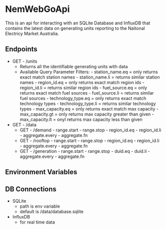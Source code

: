 # NemWebGoApi

This is an api for interacting with an SQLite Database and InfluxDB that contains the latest data on generating units reporting to the Naitonal Electricy Market Australia.

## Endpoints

- GET - /units
	- Returns all the identifiable generating units with data
	- Available Query Parameter Filters:
			- station_name.eq = only returns exact match station names
			- station_name.li = returns similar station names
			- region_id.eq = only returns exact match region ids
			- region_id.li = returns similar region ids
			- fuel_source.eq = only returns exact match fuel sources
			- fuel_source.li = returns similar fuel sources
			- technology_type.eq = only returns exact match technology types
			- technology_type.li = returns similar technology types
			- max_capacity.eq = only returns exact match max capacity
			- max_capacity.gt = only returns max capacity greater than given
			- max_capacity.lt = onyl returns max capacity less than given
- GET - /data
	- GET - /demand
			- range.start 
			- range.stop
			- region_id.eq
			- region_id.li
			- aggregate.every
			- aggregate.fn
	- GET - /rooftop
			- range.start 
			- range.stop
			- region_id.eq
			- region_id.li
			- aggregate.every
			- aggregate.fn
	- GET - /generation
			- range.start 
			- range.stop
			- duid.eq
			- duid.li
			- aggregate.every
			- aggregate.fn

## Environment Variables

## DB Connections

- SQLite
	- path is env variable
	- default is /data/database.sqlite
- InfluxDB
	- for real time data

